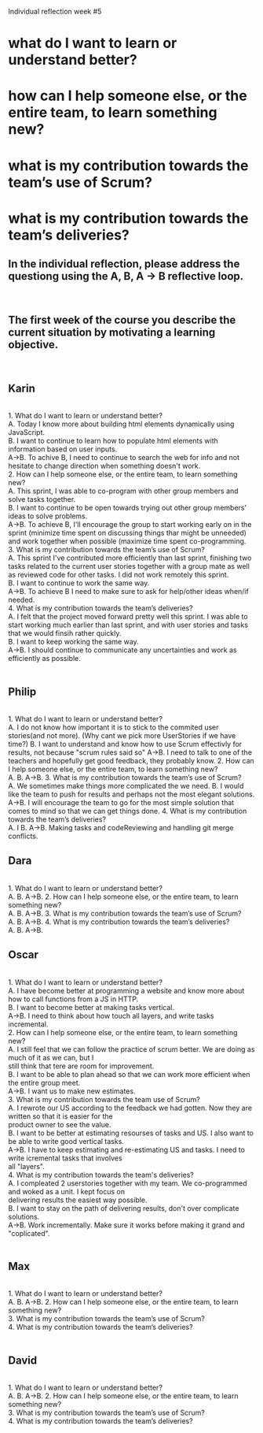 Individual reflection week #5


<h1>what do I want to learn or understand better?</h>
<h1>how can I help someone else, or the entire team, to learn something new?</h>
<h1>what is my contribution towards the team’s use of Scrum?</h>
<h1>what is my contribution towards the team’s deliveries?</h>
<br>
<h2>In the individual reflection, please address the questiong using the A, B, A -> B reflective loop.</h2>
<br>
<h2>The first week of the course you describe the current situation by motivating a learning objective.</h2>
<br>
<h2>Karin</h2> 
<br>
    1. What do I want to learn or understand better?<br>
        A. Today I know more about building html elements dynamically using JavaScript.<br>
        B. I want to continue to learn how to populate html elements with information based on user inputs.<br>
        A->B. To achive B, I need to continue to search the web for info and not hesitate to change direction when something doesn't work.<br>
    2. How can I help someone else, or the entire team, to learn something new?<br>
        A. This sprint, I was able to co-program with other group members and solve tasks together.<br>
        B. I want to continue to be open towards trying out other group members' ideas to solve problems.<br>
        A->B. To achieve B, I'll encourage the group to start working early on in the sprint (minimize time spent on discussing things thar might be unneeded) and work together when possible (maximize time spent co-programming.<br>
    3. What is my contribution towards the team’s use of Scrum?<br>
        A. This sprint I've contributed more efficiently than last sprint, finishing two tasks related to the current user stories together with a group mate as well as reviewed code for other tasks. I did not work remotely this sprint.<br>
        B. I want to continue to work the same way.<br>
        A->B. To achieve B I need to make sure to ask for help/other ideas when/if needed.<br>
    4. What is my contribution towards the team’s deliveries?<br>
        A. I felt that the project moved forward pretty well this sprint. I was able to start working much earlier than last sprint, and with user stories and tasks that we would finsih rather quickly.<br>
		B. I want to keep working the same way.<br>
		A->B. I should continue to communicate any uncertainties and work as efficiently as possible.<br>
<br>
<h2>Philip</h2> 
<br>
    1. What do I want to learn or understand better?<br>
        A. I do not know how important it is to stick to the commited user stories(and not more). (Why cant we pick more UserStories if we have time?)
        B. I want to understand and know how to use Scrum effectivly for results, not because "scrum rules said so"
        A->B. I need to talk to one of the teachers and hopefully get good feedback, they probably know.
    2. How can I help someone else, or the entire team, to learn something new?<br>
        A. 
        B. 
        A->B.
    3. What is my contribution towards the team’s use of Scrum?<br>
        A. We sometimes make things more complicated the we need.
        B. I would like the team to push for results and perhaps not the most elegant solutions.
        A->B. I will encourage the team to go for the most simple solution that comes to mind so that we can get things done.
    4. What is my contribution towards the team’s deliveries?<br>
        A. I 
        B. 
        A->B.
    Making tasks and codeReviewing and handling git merge conflicts.
    
        
<br>
<h2>Dara</h2> 
<br>
    1. What do I want to learn or understand better?<br>
        A. 
        B. 
        A->B. 
    2. How can I help someone else, or the entire team, to learn something new?<br>
        A. 
        B. 
        A->B.
    3. What is my contribution towards the team’s use of Scrum?<br>
        A. 
        B. 
        A->B.
    4. What is my contribution towards the team’s deliveries?<br>
        A. 
        B. 
        A->B.
        
<br>
<h2>Oscar</h2> 
<br>
	1. What do I want to learn or understand better?<br>
		A. I have become better at programming a website and know more about how to call functions from a JS in HTTP.<br>
		B. I want to become better at making tasks vertical.<br>
		A->B. I need to think about how touch all layers, and write tasks incremental. <br>
 	2. How can I help someone else, or the entire team, to learn something new?<br>
		A. I still feel that we can follow the practice of scrum better. We are doing as much of it as we can, but I <br>
		still think that tere are room for improvement.<br>
		B. I want to be able to plan ahead so that we can work more efficient when the entire group meet.<br>
		A->B. I want us to make new estimates.<br>
	3. What is my contribution towards the team use of Scrum? <br>
		A. I rewrote our US according to the feedback we had gotten. Now they are written so that it is easier for the <br>
		product owner to see the value.<br>
		B. I want to be better at estimating resourses of tasks and US. I also want to be able to write good vertical tasks.<br>
		A->B. I have to keep estimating and re-estimating US and tasks. I need to write icremental tasks that involves<br>
        all "layers".<br>
	4. What is my contribution towards the team's deliveries?<br>
		A. I compleated 2 userstories together with my team. We co-programmed and woked as a unit. I kept focus on<br>
        delivering results the easiest way possible.<br>
		B. I want to stay on the path of delivering results, don't over complicate solutions.<br>
		A->B. Work incrementally. Make sure it works before making it grand and "coplicated".<br>   
<br>
<h2>Max</h2> 
<br>
    1. What do I want to learn or understand better?<br>
        A. 
        B. 
        A->B. 
    2. How can I help someone else, or the entire team, to learn something new?<br>
    3. What is my contribution towards the team’s use of Scrum?<br>
    4. What is my contribution towards the team’s deliveries?<br>
    
        
<br>
<h2>David</h2>
<br>
    1. What do I want to learn or understand better?<br>
        A. 
        B. 
        A->B. 
    2. How can I help someone else, or the entire team, to learn something new?<br>
    3. What is my contribution towards the team’s use of Scrum?<br>
    4. What is my contribution towards the team’s deliveries?<br>
    
        
<br>